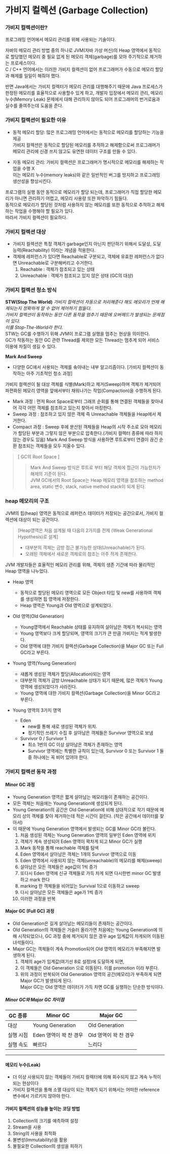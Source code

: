 # 가비지 컬렉션 (Garbage Collection)

### 가비지 컬렉션이란?
 프로그래밍 언어에서 메모리 관리를 위해 사용되는 기술이다. </br>

 자바의 메모리 관리 방법 중의 하나로 JVM(자바 가상 머신)의 Heap 영역에서 동적으로 할당했던 메모리 중 필요 없게 된 메모리 객체(garbage)를 모아 주기적으로 제거하는 프로세스이다.</br>
 C / C++ 언어에서는 이러한 가비지 컬렉션이 없어 프로그래머가 수동으로 메모리 할당과 해제를 일일이 해줘야 했다.</br>

 반면 Java에서는 가비지 컬렉터가 메모리 관리를 대행해주기 때문에 Java 프로세스가 한정된 메모리를 효율적으로 사용할수 있게 하고, 개발자 입장에서 메모리 관리, 메모리 누수(Memory Leak) 문제에서 대해 관리하지 않아도 되어 프로그래머의 번거로움과 실수를 줄여주는데 도움을 준다.


### 가비지 컬렉션이 필요한 이유
- 동적 메모리 할당: 많은 프로그래밍 언어에서는 동적으로 메모리를 할당하는 기능을 제공 </br>
가비지 컬렉션은 동적으로 할당된 메모리를 추적하고 해제함으로써 프로그래머가 메모리 관리에 신경 쓰지 않고도 유연한 데이터 구조를 만들 수 있다.</br>

- 자동 메모리 관리: 가비지 컬렉션은 프로그래머가 명시적으로 메모리를 해제하는 작업을 수행 X </br>
이는 메모리 누수(memory leaks)와 같은 일반적인 버그를 방지하고 프로그래밍 생산성을 향상시킨다.</br>
 
프로그램의 실행 동안 동적으로 메모리가 할당 되는데, 프로그래머가 직접 할당한 메모리가 아니면 관리하기 어렵고, 메모리 사용량 또한 파악하기 힘들다.</br>
동적으로 메모리가 할당된 것처럼 사용하지 않는 메모리를 또한 동적으로 추적하고 해제하는 작업을 수행해야 할 필요가 있다. </br>
따라서 가비지 컬렉션이 필요하다.

### 가비지 컬렉션 대상
- 가비지 컬렉션은 특정 객체가 garbage인지 아닌지 판단하기 위해서 도달성, 도달능력(Reachability) 이라는 개념을 적용한다.
- 객체에 레퍼런스가 있다면 Reachable로 구분되고, 객체에 유효한 레퍼런스가 없다면 Unreachable로 구분해버리고 수거한다. 
    1. Reachable : 객체가 참조되고 있는 상태
    2. Unreachable  : 객체가 참조되고 있지 않은 상태 (GC의 대상) 

### 가비지 컬렉션 청소 방식
**STW(Stop The World)**
*가비지 컬렉션이 자동으로 처리해준다 해도 메모리가 언제 해제되는지 정확하게 알 수 없어 제어하기 힘들다.</br>
가비지 컬렉션이 동작하는 동안 다른 동작을 멈추기 때문에 오버헤드가 발생되는 문제점이 있다.</br>
이를 Stop-The-World라 한다.*</br>
STW는 GC를 수행하기 위해 JVM이 프로그램 실행을 멈추는 현상을 의미한다.</br>
GC가 작동하는 동안 GC 관련 Thread를 제외한 모든 Thread는 멈추게 되어 서비스 이용에 차질이 생길 수 있다.</br>

**Mark And Sweep**
- 다양한 GC에서 사용되는 객체를 솎아내는 내부 알고리즘이다. 
    [가비지 컬렉션이 동작하는 아주 기초적인 청소 과정]</br>

가비지 컬렉션이 될 대상 객체를 식별(Mark)하고 제거(Sweep)하며 객체가 제거되어 파편화된 메모리 영역을 앞에서부터 채워나가는 작업(Compaction)을 수행하게 된다.</br>
- Mark 과정 : 먼저 Root Space로부터 그래프 순회를 통해 연결된 객체들을 찾아내어 각각 어떤 객체를 참조하고 있는지 찾아서 마킹한다.
- Sweep 과정 : 참조하고 있지 않은 객체 즉 Unreachable 객체들을 Heap에서 제거한다.
- Compact 과정 : Sweep 후에 분산된 객체들을 Heap의 시작 주소로 모아 메모리가 할당된 부분과 그렇지 않은 부분으로 압축한다.(가비지 컬렉터 종류에 따라 하지 않는 경우도 있음)
Mark And Sweep 방식을 사용하면 루트로부터 연결이 끊긴 순환 참조되는 객체들을 모두 지울수 있다.</br>
>[ GC의 Root Space ]
>>Mark And Sweep 방식은 루트로 부터 해당 객체에 접근이 가능한지가 해제의 기준이 된다.</br>
    JVM GC에서의 Root Space는 Heap 메모리 영역을 참조하는 method area, static 변수, stack, native method stack이 되게 된다.

### heap 메모리의 구조
JVM의 힙(heap) 영역은 동적으로 레퍼런스 데이터가 저장되는 공간으로서, 가비지 컬렉션에 대상이 되는 공간이다.</br>
>[Heap영역은 처음 설계될 때 다음의 2가지를 전제 (Weak Generational Hypothesis)로 설계]
> - 대부분의 객체는 금방 접근 불가능한 상태(Unreachable)가 된다.
> - 오래된 객체에서 새로운 객체로의 참조는 아주 적게 존재한다.</br>

JVM 개발자들은 효율적인 메모리 관리를 위해, 객체의 생존 기간에 따라 물리적인 Heap 영역을 나누었다.</br>
-  Heap 영역
   - 동적으로 할당된 메모리 영역으로 모든 Object 타입 및 new를 사용하여 객체를 생성하면 힙 영역에 저장한다.
   - Heap 영역은 Young과 Old 영역으로 설계되었다.</br>

- Old 영역(Old Generation)
    - Young영역에서 Reachable 상태를 유지하여 살아남은 객체가 복사되는 영역
    - Young 영역보다 크게 할당되며, 영역의 크기가 큰 만큼 가비지는 적게 발생한다.
    - Old 영역에 대한 가비지 컬렉션(Garbage Collection)을 Major GC 또는 Full GC라고 부른다.</br>


- Young 영역(Young Generation)
    - 새롭게 생성된 객체가 할당(Allocation)되는 영역
    - 대부분의 객체가 금방 Unreachable 상태가 되기 때문에, 많은 객체가 Young 영역에 생성되었다가 사라진다.
    - Young 영역에 대한 가비지 컬렉션(Garbage Collection)을 Minor GC라고 부른다.</br>

- Young 영역의 3가지 영역
    - Eden 
        - new를 통해 새로 생성된 객체가 위치. 
        - 정기적인 쓰레기 수집 후 살아남은 객체들은 Survivor 영역으로 보냄
    - Survivor 0 / Survivor 1
        - 최소 1번의 GC 이상 살아남은 객체가 존재하는 영역
        - Survivor 영역에는 특별한 규칙이 있는데, Survivor 0 또는 Survivor 1 둘 중 하나에는 꼭 비어 있어야 한다.


### 가비지 컬렉션 동작 과정
#### Minor GC 과정
- Young Generation 영역은 짧게 살아남는 메모리들이 존재하는 공간이다.
- 모든 객체는 처음에는 Young Generation에 생성되게 된다.
- Young Generation의 공간은 Old Generation에 비해 상대적으로 작기 때문에 메모리 상의 객체를 찾아 제거하는데 적은 시간이 걸린다. (작은 공간에서 데이터를 찾아서)
- 이 때문에 Young Generation 영역에서 발생되는 GC를 Minor GC라 불린다.
    1. 처음 생성된 객체는 Young Generation 영역의 일부인 Eden 영역에 위치
    2. 객체가 계속 생성되어 Eden 영역이 꽉차게 되고 Minor GC가 실행
    3. Mark 동작을 통해 reachable 객체를 탐색
    4. Eden 영역에서 살아남은 객체는 1개의 Survivor 영역으로 이동
    5. Eden 영역에서 사용되지 않는 객체(unreachable)의 메모리를 해제(sweep)
    6. 살아남은 모든 객체들은 age값이 1씩 증가
    7. 또다시 Eden 영역에 신규 객체들로 가득 차게 되면 다시한번 minor GC 발생하고 mark 한다
    8. marking 한 객체들을 비어있는 Survival 1으로 이동하고 sweep
    10. 다시 살아남은 모든 객체들은 age가 1씩 증가
    11. 이러한 과정을 반복

#### Major GC (Full GC) 과정
- Old Generation은 길게 살아남는 메모리들이 존재하는 공간이다.
- Old Generation의 객체들은 거슬러 올라가면 처음에는 Young Generation에 의해 시작되었으나, GC 과정 중에 제거되지 않은 경우 age 임계값이 차게되어 이동된 녀석들이다.
- Major GC는 객체들이 계속 Promotion되어 Old 영역의 메모리가 부족해지면 발생하게 된다.
    1. 객체의 age가 임계값(여기선 8로 설정)에 도달하게 되면,
    2. 이 객체들은 Old Generation 으로 이동된다. 이를 promotion 이라 부른다.
    3. 위의 과정이 반복되어 Old Generation 영역의 공간(메모리)가 부족하게 되면 Major GC가 발생되게 된다.</br>
Major GC는 Old 영역은 데이터가 가득 차면 GC를 실행하는 단순한 방식이다. 

##### Minor GC와 Major GC 차이점
|GC 종류|Minor GC|Major GC|
|--|--|--|
|대상|Young Generation|Old Generation|
|실행 시점|Eden 영역이 꽉 찬 경우|Old 영역이 꽉 찬 경우|
|실행 속도|빠르다|느리다|

***

#### 메모리 누수(Leak)
- 더 이상 사용되지 않는 객체들이 가비지 컬렉터에 의해 회수되지 않고 계속 누적이 되는 현상이다
- 가비지 컬렉션을 통해 소멸 대상이 되는 객체가 되기 위해서는 어떠한 reference 변수에서 가르키지 않아야 한다.

#### 가비지 컬렉션의 성능을 높이는 코딩 방법
1. Collection의 크기를 예측하여 설정
2. Stream을 사용
3. String의 사용을 최적화
4. 불변성(Immutability)을 활용
5. 불필요한 Collection의 생성을 피하기

####